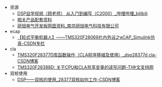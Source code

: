 - 资源
	- [DSP自学视频（顾老师） 从入门到编写（C2000）_哔哩哔哩_bilibili](https://www.bilibili.com/video/BV18h411B7Fz/?spm_id_from=333.337.search-card.all.click&vd_source=f92eb336806a7a264c052ec82b31d75d)
	- [相关产品配套资料](https://www.rtunit.com/Home/newsDetail?newsId=24)
	- [研旭电气开发板网盘资料_南京研旭电气科技有限公司](http://www.njyxdq.com/news/337.html)
- ecap
	- [【轮式平衡机器人】——TMS320F28069片内外设之eCAP_Simulink仿真-CSDN专栏](https://download.csdn.net/blog/column/12559800/136400539)
- cla
	- [TMS320F28377D库函数操作（CLA程序移植及使用）_dsp28377d cla-CSDN博客](https://blog.csdn.net/weixin_51686526/article/details/130584754)
	- [TMS320F28388D: 关于CPU和CLA共享变量的读写问题-TI中文支持网](https://www.ti2k.com/183972.html)
- 双核使用
	- [DSP——双核的使用_28377双核如何工作-CSDN博客](https://blog.csdn.net/x150061/article/details/139998157?spm=1001.2101.3001.6661.1&utm_medium=distribute.pc_relevant_t0.none-task-blog-2%7Edefault%7EBlogOpenSearchComplete%7EPaidSort-1-139998157-blog-131968648.235%5Ev43%5Epc_blog_bottom_relevance_base5&depth_1-utm_source=distribute.pc_relevant_t0.none-task-blog-2%7Edefault%7EBlogOpenSearchComplete%7EPaidSort-1-139998157-blog-131968648.235%5Ev43%5Epc_blog_bottom_relevance_base5&utm_relevant_index=1)